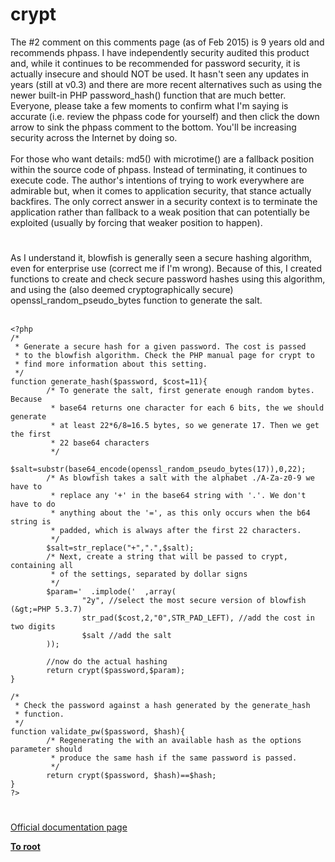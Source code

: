 # crypt



The #2 comment on this comments page (as of Feb 2015) is 9 years old and recommends phpass.  I have independently security audited this product and, while it continues to be recommended for password security, it is actually insecure and should NOT be used.  It hasn&apos;t seen any updates in years (still at v0.3) and there are more recent alternatives such as using the newer built-in PHP password_hash() function that are much better.  Everyone, please take a few moments to confirm what I&apos;m saying is accurate (i.e. review the phpass code for yourself) and then click the down arrow to sink the phpass comment to the bottom.  You&apos;ll be increasing security across the Internet by doing so.<br><br>For those who want details:  md5() with microtime() are a fallback position within the source code of phpass.  Instead of terminating, it continues to execute code.  The author&apos;s intentions of trying to work everywhere are admirable but, when it comes to application security, that stance actually backfires.  The only correct answer in a security context is to terminate the application rather than fallback to a weak position that can potentially be exploited (usually by forcing that weaker position to happen).  

#

As I understand it, blowfish is generally seen a secure hashing algorithm, even for enterprise use (correct me if I&apos;m wrong). Because of this, I created functions to create and check secure password hashes using this algorithm, and using the (also deemed cryptographically secure) openssl_random_pseudo_bytes function to generate the salt.<br><br>

```
<?php
/*
 * Generate a secure hash for a given password. The cost is passed
 * to the blowfish algorithm. Check the PHP manual page for crypt to
 * find more information about this setting.
 */
function generate_hash($password, $cost=11){
        /* To generate the salt, first generate enough random bytes. Because
         * base64 returns one character for each 6 bits, the we should generate
         * at least 22*6/8=16.5 bytes, so we generate 17. Then we get the first
         * 22 base64 characters
         */
        $salt=substr(base64_encode(openssl_random_pseudo_bytes(17)),0,22);
        /* As blowfish takes a salt with the alphabet ./A-Za-z0-9 we have to
         * replace any '+' in the base64 string with '.'. We don't have to do
         * anything about the '=', as this only occurs when the b64 string is
         * padded, which is always after the first 22 characters.
         */
        $salt=str_replace("+",".",$salt);
        /* Next, create a string that will be passed to crypt, containing all
         * of the settings, separated by dollar signs
         */
        $param='  .implode('  ,array(
                "2y", //select the most secure version of blowfish (&gt;=PHP 5.3.7)
                str_pad($cost,2,"0",STR_PAD_LEFT), //add the cost in two digits
                $salt //add the salt
        ));
       
        //now do the actual hashing
        return crypt($password,$param);
}
 
/*
 * Check the password against a hash generated by the generate_hash
 * function.
 */
function validate_pw($password, $hash){
        /* Regenerating the with an available hash as the options parameter should
         * produce the same hash if the same password is passed.
         */
        return crypt($password, $hash)==$hash;
}
?>
```
  

#

[Official documentation page](https://www.php.net/manual/en/function.crypt.php)

**[To root](/README.md)**